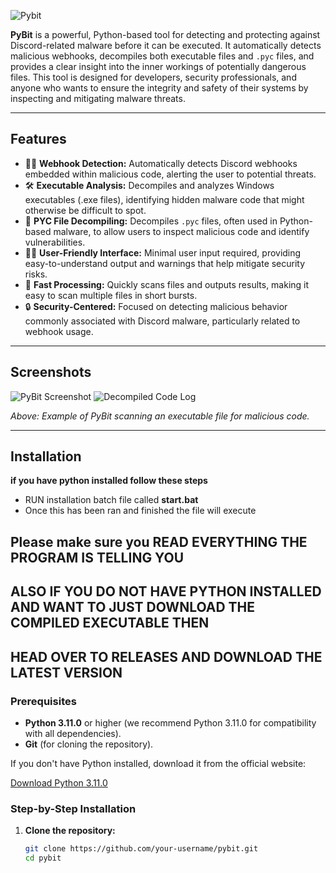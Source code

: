 ![Pybit](https://i.imgur.com/Y8JVp0e.png)

**PyBit** is a powerful, Python-based tool for detecting and protecting against Discord-related malware before it can be executed. It automatically detects malicious webhooks, decompiles both executable files and `.pyc` files, and provides a clear insight into the inner workings of potentially dangerous files. This tool is designed for developers, security professionals, and anyone who wants to ensure the integrity and safety of their systems by inspecting and mitigating malware threats.

---

## Features

- 🕵️‍♂️ **Webhook Detection:** Automatically detects Discord webhooks embedded within malicious code, alerting the user to potential threats.
- 🛠️ **Executable Analysis:** Decompiles and analyzes Windows executables (.exe files), identifying hidden malware code that might otherwise be difficult to spot.
- 🐍 **PYC File Decompiling:** Decompiles `.pyc` files, often used in Python-based malware, to allow users to inspect malicious code and identify vulnerabilities.
- 👨‍💻 **User-Friendly Interface:** Minimal user input required, providing easy-to-understand output and warnings that help mitigate security risks.
- 🚀 **Fast Processing:** Quickly scans files and outputs results, making it easy to scan multiple files in short bursts.
- 🔒 **Security-Centered:** Focused on detecting malicious behavior commonly associated with Discord malware, particularly related to webhook usage.

---

## Screenshots

![PyBit Screenshot](https://i.imgur.com/Y8JVp0e.png)
![Decompiled Code Log](https://i.imgur.com/WG8AkeS.png)

*Above: Example of PyBit scanning an executable file for malicious code.*

---

## Installation

**if you have python installed follow these steps**
   - RUN installation batch file called **start.bat**
   - Once this has been ran and finished the file will execute 
   ## Please make sure you READ EVERYTHING THE PROGRAM IS TELLING YOU

   ## ALSO IF YOU DO NOT HAVE PYTHON INSTALLED AND WANT TO JUST DOWNLOAD THE COMPILED EXECUTABLE THEN 
   ## HEAD OVER TO RELEASES AND DOWNLOAD THE LATEST VERSION

### Prerequisites

- **Python 3.11.0** or higher (we recommend Python 3.11.0 for compatibility with all dependencies).
- **Git** (for cloning the repository).

If you don't have Python installed, download it from the official website:

[Download Python 3.11.0](https://www.python.org/downloads/release/python-3110/)

### Step-by-Step Installation

1. **Clone the repository:**

   ```bash
   git clone https://github.com/your-username/pybit.git
   cd pybit
